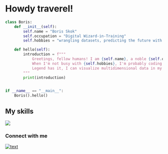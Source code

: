 # Howdy traverel!

```python
class Boris:
    def __init__(self):
        self.name = "Boris Skok"
        self.occupation = "Digital Wizard-in-Training"
        self.hobbies = "wrangling datasets, predicting the future with ML models, and casually solving P=NP"

    def hello(self):
        introduction = f"""
            Greetings, fellow humans! I am {self.name}, a noble {self.occupation}.
            When I'm not busy with {self.hobbies}, I'm probably coding up a storm.
            Legend has it, I can visualize multidimensional data in my sleep.
        """
        print(introduction)


if __name__ == "__main__":
    Boris().hello()
```

## My skills
<p align="left">
  <img src="https://skillicons.dev/icons?i=py,pytorch,java,ts,spring,react,docker,postgres,git" />
</p>

### Connect with me
[![text](https://img.shields.io/badge/LinkedIn-0077B5?style=for-the-badge&logo=linkedin&logoColor=white)](https://www.linkedin.com/in/b-skok)


